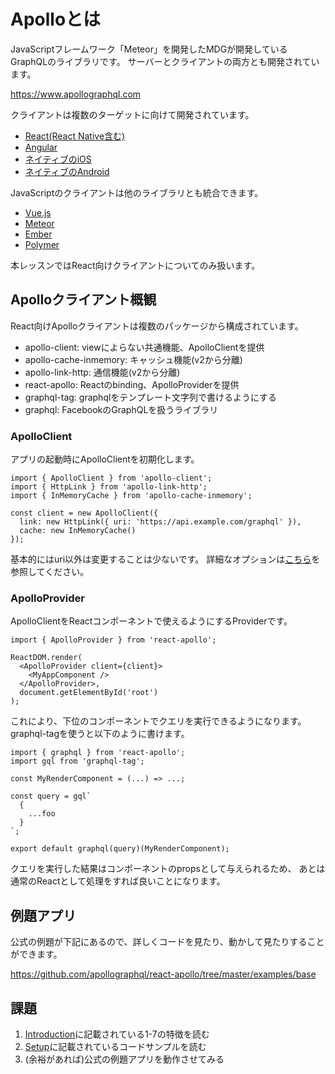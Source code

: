 # Apolloとは

JavaScriptフレームワーク「Meteor」を開発したMDGが開発している
GraphQLのライブラリです。
サーバーとクライアントの両方とも開発されています。

<https://www.apollographql.com>

クライアントは複数のターゲットに向けて開発されています。
- [React(React Native含む)](https://www.apollographql.com/docs/react/)
- [Angular](https://www.apollographql.com/docs/angular/)
- [ネイティブのiOS](https://www.apollographql.com/docs/ios/)
- [ネイティブのAndroid](https://github.com/apollographql/apollo-android)

JavaScriptのクライアントは他のライブラリとも統合できます。
- [Vue.js](https://github.com/akryum/vue-apollo)
- [Meteor](https://www.apollographql.com/docs/react/recipes/meteor.html)
- [Ember](https://www.apollographql.com/docs/react/basics/integrations.html#ember)
- [Polymer](https://www.apollographql.com/docs/react/basics/integrations.html#polymer)

本レッスンではReact向けクライアントについてのみ扱います。

## Apolloクライアント概観

React向けApolloクライアントは複数のパッケージから構成されています。

- apollo-client: viewによらない共通機能、ApolloClientを提供
- apollo-cache-inmemory: キャッシュ機能(v2から分離)
- apollo-link-http: 通信機能(v2から分離)
- react-apollo: Reactのbinding、ApolloProviderを提供
- graphql-tag: graphqlをテンプレート文字列で書けるようにする
- graphql: FacebookのGraphQLを扱うライブラリ

### ApolloClient

アプリの起動時にApolloClientを初期化します。

```
import { ApolloClient } from 'apollo-client';
import { HttpLink } from 'apollo-link-http';
import { InMemoryCache } from 'apollo-cache-inmemory';

const client = new ApolloClient({
  link: new HttpLink({ uri: 'https://api.example.com/graphql' }),
  cache: new InMemoryCache()
});
```

基本的にはuri以外は変更することは少ないです。
詳細なオプションは[こちら](https://www.apollographql.com/docs/react/basics/setup.html#ApolloClient)を参照してください。

### ApolloProvider

ApolloClientをReactコンポーネントで使えるようにするProviderです。

```
import { ApolloProvider } from 'react-apollo';

ReactDOM.render(
  <ApolloProvider client={client}>
    <MyAppComponent />
  </ApolloProvider>,
  document.getElementById('root')
);
```

これにより、下位のコンポーネントでクエリを実行できるようになります。
graphql-tagを使うと以下のように書けます。

```
import { graphql } from 'react-apollo';
import gql from 'graphql-tag';

const MyRenderComponent = (...) => ...;

const query = gql`
  {
    ...foo
  }
`;

export default graphql(query)(MyRenderComponent);
```

クエリを実行した結果はコンポーネントのpropsとして与えられるため、
あとは通常のReactとして処理をすれば良いことになります。

## 例題アプリ

公式の例題が下記にあるので、詳しくコードを見たり、動かして見たりすることができます。

<https://github.com/apollographql/react-apollo/tree/master/examples/base>

## 課題

1. [Introduction](https://www.apollographql.com/docs/react/)に記載されている1-7の特徴を読む
2. [Setup](https://www.apollographql.com/docs/react/basics/setup.html)に記載されているコードサンプルを読む
3. (余裕があれば)公式の例題アプリを動作させてみる
